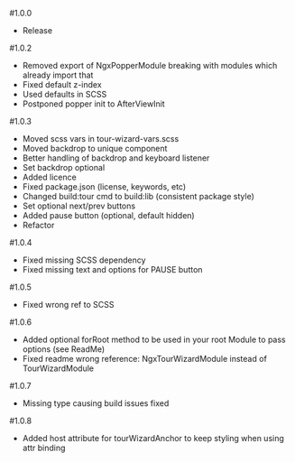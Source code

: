 #1.0.0
* Release

#1.0.2
* Removed export of NgxPopperModule breaking with modules which already import that
* Fixed default z-index
* Used defaults in SCSS
* Postponed popper init to AfterViewInit

#1.0.3
* Moved scss vars in tour-wizard-vars.scss
* Moved backdrop to unique component
* Better handling of backdrop and keyboard listener
* Set backdrop optional
* Added licence
* Fixed package.json (license, keywords, etc)
* Changed build:tour cmd to build:lib (consistent package style)
* Set optional next/prev buttons
* Added pause button (optional, default hidden)
* Refactor

#1.0.4
* Fixed missing SCSS dependency
* Fixed missing text and options for PAUSE button

#1.0.5
* Fixed wrong ref to SCSS

#1.0.6
* Added optional forRoot method to be used in your root Module to pass options (see ReadMe)
* Fixed readme wrong reference: NgxTourWizardModule instead of TourWizardModule

#1.0.7
* Missing type causing build issues fixed

#1.0.8
* Added host attribute for tourWizardAnchor to keep styling when using attr binding
